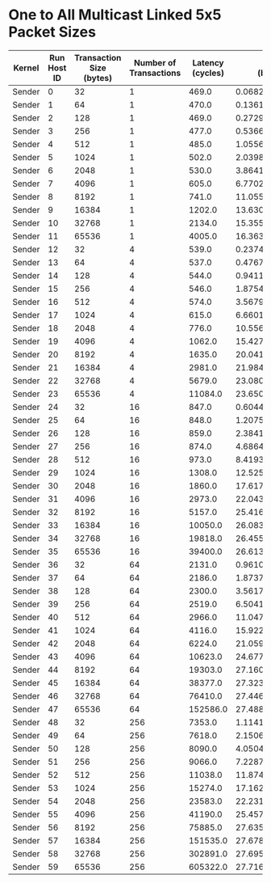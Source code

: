 # One to All Multicast Linked 5x5 Packet Sizes

| Kernel | Run Host ID | Transaction Size (bytes) | Number of Transactions | Latency (cycles) | Bandwidth (bytes/cycle) |
|---|---|---|---|---|---|
| Sender | 0 | 32 | 1 | 469.0 | 0.06823027718550106 |
| Sender | 1 | 64 | 1 | 470.0 | 0.13617021276595745 |
| Sender | 2 | 128 | 1 | 469.0 | 0.27292110874200426 |
| Sender | 3 | 256 | 1 | 477.0 | 0.5366876310272537 |
| Sender | 4 | 512 | 1 | 485.0 | 1.0556701030927835 |
| Sender | 5 | 1024 | 1 | 502.0 | 2.039840637450199 |
| Sender | 6 | 2048 | 1 | 530.0 | 3.8641509433962264 |
| Sender | 7 | 4096 | 1 | 605.0 | 6.770247933884297 |
| Sender | 8 | 8192 | 1 | 741.0 | 11.055330634278002 |
| Sender | 9 | 16384 | 1 | 1202.0 | 13.630615640599002 |
| Sender | 10 | 32768 | 1 | 2134.0 | 15.355201499531397 |
| Sender | 11 | 65536 | 1 | 4005.0 | 16.36354556803995 |
| Sender | 12 | 32 | 4 | 539.0 | 0.23747680890538034 |
| Sender | 13 | 64 | 4 | 537.0 | 0.4767225325884544 |
| Sender | 14 | 128 | 4 | 544.0 | 0.9411764705882353 |
| Sender | 15 | 256 | 4 | 546.0 | 1.8754578754578755 |
| Sender | 16 | 512 | 4 | 574.0 | 3.56794425087108 |
| Sender | 17 | 1024 | 4 | 615.0 | 6.660162601626016 |
| Sender | 18 | 2048 | 4 | 776.0 | 10.556701030927835 |
| Sender | 19 | 4096 | 4 | 1062.0 | 15.427495291902071 |
| Sender | 20 | 8192 | 4 | 1635.0 | 20.041590214067277 |
| Sender | 21 | 16384 | 4 | 2981.0 | 21.984568936598457 |
| Sender | 22 | 32768 | 4 | 5679.0 | 23.08011973939074 |
| Sender | 23 | 65536 | 4 | 11084.0 | 23.650667629014794 |
| Sender | 24 | 32 | 16 | 847.0 | 0.6044864226682408 |
| Sender | 25 | 64 | 16 | 848.0 | 1.2075471698113207 |
| Sender | 26 | 128 | 16 | 859.0 | 2.3841676367869615 |
| Sender | 27 | 256 | 16 | 874.0 | 4.68649885583524 |
| Sender | 28 | 512 | 16 | 973.0 | 8.419321685508736 |
| Sender | 29 | 1024 | 16 | 1308.0 | 12.525993883792049 |
| Sender | 30 | 2048 | 16 | 1860.0 | 17.61720430107527 |
| Sender | 31 | 4096 | 16 | 2973.0 | 22.043726875210226 |
| Sender | 32 | 8192 | 16 | 5157.0 | 25.416327322086484 |
| Sender | 33 | 16384 | 16 | 10050.0 | 26.083980099502487 |
| Sender | 34 | 32768 | 16 | 19818.0 | 26.455141790291655 |
| Sender | 35 | 65536 | 16 | 39400.0 | 26.613604060913705 |
| Sender | 36 | 32 | 64 | 2131.0 | 0.9610511496949788 |
| Sender | 37 | 64 | 64 | 2186.0 | 1.8737419945105216 |
| Sender | 38 | 128 | 64 | 2300.0 | 3.5617391304347827 |
| Sender | 39 | 256 | 64 | 2519.0 | 6.504168320762207 |
| Sender | 40 | 512 | 64 | 2966.0 | 11.047875927174646 |
| Sender | 41 | 1024 | 64 | 4116.0 | 15.922254616132166 |
| Sender | 42 | 2048 | 64 | 6224.0 | 21.05912596401028 |
| Sender | 43 | 4096 | 64 | 10623.0 | 24.677021556998966 |
| Sender | 44 | 8192 | 64 | 19303.0 | 27.160959436357043 |
| Sender | 45 | 16384 | 64 | 38377.0 | 27.323032024389608 |
| Sender | 46 | 32768 | 64 | 76410.0 | 27.44604109409763 |
| Sender | 47 | 65536 | 64 | 152586.0 | 27.488131283341854 |
| Sender | 48 | 32 | 256 | 7353.0 | 1.1141030871753026 |
| Sender | 49 | 64 | 256 | 7618.0 | 2.150695720661591 |
| Sender | 50 | 128 | 256 | 8090.0 | 4.050432632880099 |
| Sender | 51 | 256 | 256 | 9066.0 | 7.228766821089786 |
| Sender | 52 | 512 | 256 | 11038.0 | 11.874614966479434 |
| Sender | 53 | 1024 | 256 | 15274.0 | 17.162760246169963 |
| Sender | 54 | 2048 | 256 | 23583.0 | 22.231607513887123 |
| Sender | 55 | 4096 | 256 | 41190.0 | 25.457052682689973 |
| Sender | 56 | 8192 | 256 | 75885.0 | 27.635922777887593 |
| Sender | 57 | 16384 | 256 | 151535.0 | 27.67878047975715 |
| Sender | 58 | 32768 | 256 | 302891.0 | 27.695137854871884 |
| Sender | 59 | 65536 | 256 | 605322.0 | 27.716184113579217 |
